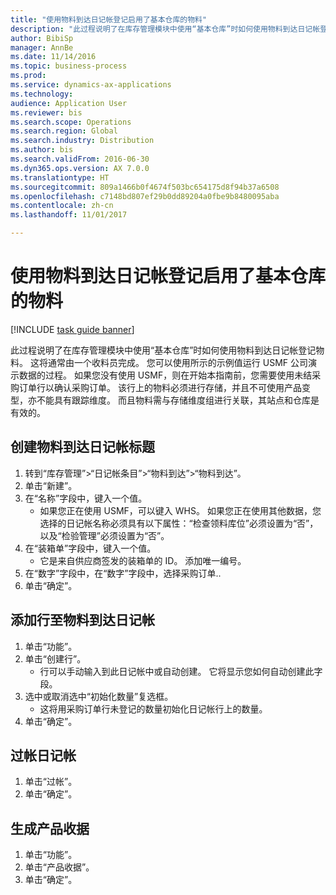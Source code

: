 ```yaml
--- 
title: "使用物料到达日记帐登记启用了基本仓库的物料"
description: "此过程说明了在库存管理模块中使用“基本仓库”时如何使用物料到达日记帐登记物料。"
author: BibiSp
manager: AnnBe
ms.date: 11/14/2016
ms.topic: business-process
ms.prod: 
ms.service: dynamics-ax-applications
ms.technology: 
audience: Application User
ms.reviewer: bis
ms.search.scope: Operations
ms.search.region: Global
ms.search.industry: Distribution
ms.author: bis
ms.search.validFrom: 2016-06-30
ms.dyn365.ops.version: AX 7.0.0
ms.translationtype: HT
ms.sourcegitcommit: 809a1466b0f4674f503bc654175d8f94b37a6508
ms.openlocfilehash: c7148bd807ef29b0dd89204a0fbe9b8480095aba
ms.contentlocale: zh-cn
ms.lasthandoff: 11/01/2017

---
```

# <a name="register-items-for-a-basic-warehousing-enabled-item-using-an-item-arrival-journal"></a>使用物料到达日记帐登记启用了基本仓库的物料

[!INCLUDE [task guide banner](../../includes/task-guide-banner.md)]

此过程说明了在库存管理模块中使用“基本仓库”时如何使用物料到达日记帐登记物料。 这将通常由一个收料员完成。 您可以使用所示的示例值运行 USMF 公司演示数据的过程。  如果您没有使用 USMF，则在开始本指南前，您需要使用未结采购订单行以确认采购订单。 该行上的物料必须进行存储，并且不可使用产品变型，亦不能具有跟踪维度。 而且物料需与存储维度组进行关联，其站点和仓库是有效的。


## <a name="create-item-arrival-journal-header"></a>创建物料到达日记帐标题
1. 转到“库存管理”>“日记帐条目”>“物料到达”>“物料到达”。
2. 单击“新建”。
3. 在“名称”字段中，键入一个值。
    * 如果您正在使用 USMF，可以键入 WHS。 如果您正在使用其他数据，您选择的日记帐名称必须具有以下属性：“检查领料库位”必须设置为“否”，以及“检验管理”必须设置为“否”。  
4. 在“装箱单”字段中，键入一个值。
    * 它是来自供应商签发的装箱单的 ID。 添加唯一编号。  
5. 在“数字”字段中，在“数字”字段中，选择采购订单..
6. 单击“确定”。

## <a name="add-lines-to-item-arrival-journal"></a>添加行至物料到达日记帐
1. 单击“功能”。
2. 单击“创建行”。
    * 行可以手动输入到此日记帐中或自动创建。 它将显示您如何自动创建此字段。  
3. 选中或取消选中“初始化数量”复选框。
    * 这将用采购订单行未登记的数量初始化日记帐行上的数量。  
4. 单击“确定”。

## <a name="post-the-journal"></a>过帐日记帐
1. 单击“过帐”。
2. 单击“确定”。

## <a name="generate-the-product-receipt"></a>生成产品收据
1. 单击“功能”。
2. 单击“产品收据”。
3. 单击“确定”。


